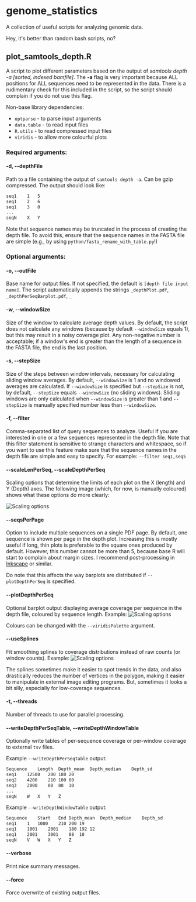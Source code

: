 # genome_statistics #
A collection of useful scripts for analyzing genomic data.

Hey, it's better than random bash scripts, no?

## plot_samtools_depth.R

A script to plot different parameters based on the output of *samtools depth -a [sorted, indexed bamfile]*. The **-a** flag is very important because ALL positions for ALL sequences need to be represented in the data. There is a rudimentary check for this included in the script, so the script should complain if you do not use this flag.

Non-base library dependencies:
- `optparse` - to parse input arguments
- `data.table` - to read input files
- `R.utils` - to read compressed input files
- `viridis` - to allow more colourful plots

### Required arguments:
#### -d, --depthFile

Path to a file containing the output of `samtools depth -a`. Can be gzip compressed. The output should look like:
```bash
seq1	1	5
seq1	2	6
seq1	3	0
...
seqN	X	Y
```
Note that sequence names may be truncated in the process of creating the depth file. To avoid this, ensure that the sequence names in the FASTA file are simple (e.g., by using `python/fasta_rename_with_table.py`!)


### Optional arguments:
#### -o, --outFile
Base name for output files. If not specified, the default is `[depth file input name]`. The script automatically appends the strings `_depthPlot.pdf`, `_depthPerSeqBarplot.pdf`, `_`

#### -w, --windowSize
Size of the window to calculate average depth values. By default, the script does not calculate any windows (because by default `--windowSize` equals 1), but this may result in a noisy coverage plot. Any non-negative number is acceptable; if a window's end is greater than the length of a sequence in the FASTA file, the end is the last position.

#### -s, --stepSize
Size of the steps between window intervals, necessary for calculating sliding window averages. By default, `--windowSize` is 1 and no windowed averages are calculated. If `--windowSize` is specified but `--stepSize` is not, by default, `--stepSize` equals `--windowSize` (no sliding windows). Sliding windows are only calculated when `--windowSize` is greater than 1 and `--stepSize` is manually specified number less than `--windowSize`.

#### -f, --filter
Comma-separated list of query sequences to analyze. Useful if you are interested in one or a few sequences represented in the depth file. Note that this filter statement is sensitive to strange characters and whitespace, so if you want to use this feature make sure that the sequence names in the depth file are simple and easy to specify. For example: `--filter seq1,seq5`

#### --scaleLenPerSeq, --scaleDepthPerSeq
Scaling options that determine the limits of each plot on the X (length) and Y (Depth) axes. The following image (which, for now, is manually coloured) shows what these options do more clearly:

![Scaling options](https://raw.githubusercontent.com/mjmansfi/genomics_scripts/main/assets/plot_samtools_depth_scaling.png)

#### --seqsPerPage
Option to include multiple sequences on a single PDF page. By default, one sequence is shown per page in the depth plot. Increasing this is mostly useful if long, thin plots is preferable to the square ones produced by default. However, this number cannot be more than 5, because base R will start to complain about margin sizes. I recommend post-processing in [Inkscape](https://inkscape.org/) or similar.

Do note that this affects the way barplots are distributed if `--plotDepthPerSeq` is specified.

#### --plotDepthPerSeq
Optional barplot output displaying average coverage per sequence in the depth file, coloured by sequence length. Example:
![Scaling options](https://raw.githubusercontent.com/mjmansfi/genomics_scripts/main/assets/plot_samtools_depth_plotDepthPerSeq.png)

Colours can be changed with the `--viridisPalette` argument.

#### --useSplines
Fit smoothing splines to coverage distributions instead of raw counts (or window counts). Example:
![Scaling options](https://raw.githubusercontent.com/mjmansfi/genomics_scripts/main/assets/plot_samtools_depth_useSplines.png)

The splines sometimes make it easier to spot trends in the data, and also drastically reduces the number of vertices in the polygon, making it easier to manipulate in external image editing programs. But, sometimes it looks a bit silly, especially for low-coverage sequences.

#### -t, --threads
Number of threads to use for parallel processing.

#### --writeDepthPerSeqTable, --writeDepthWindowTable
Optionally write tables of per-sequence coverage or per-window coverage to external `tsv` files.

Example `--writeDepthPerSeqTable` output:
```bash
Sequence	Length	Depth_mean	Depth_median	Depth_sd
seq1	12500	200	180	20
seq2	4200	210	100	80
seq3	2000	80	88	10
...
seqN	W	X	Y	Z
```

Example `--writeDepthWindowTable` output:
```bash
Sequence	Start	End	Depth_mean	Depth_median	Depth_sd
seq1	1	1000	210	200	19
seq1	1001	2001	180	192	12
seq1	2001	3001	88	10
seqN	V	W	X	Y	Z

```

#### --verbose
Print nice summary messages.

#### --force
Force overwrite of existing output files.
